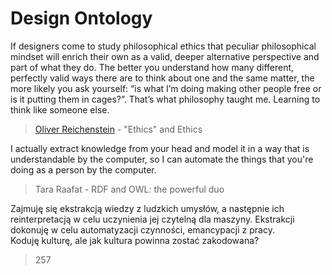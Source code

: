 # Design Ontology

If designers come to study philosophical ethics that peculiar philosophical mindset will enrich their own as a valid, deeper alternative perspective and part of what they do. The better you understand how many different, perfectly valid ways there are to think about one and the same matter, the more likely you ask yourself: “is what I’m doing making other people free or is it putting them in cages?”. That’s what philosophy taught me. Learning to think like someone else.

> [Oliver Reichenstein](https://twitter.com/reichenstein) - "Ethics" and Ethics

I actually extract knowledge from your head and model it in a way that is understandable by the computer, so I can automate the things that you're doing as a person by the computer.

> Tara Raafat - RDF and OWL: the powerful duo

Zajmuję się ekstrakcją wiedzy z ludzkich umysłów, a następnie ich reinterpretacją w celu uczynienia jej czytelną dla maszyny. Ekstrakcji dokonuję w celu automatyzacji czynności, emancypacji z pracy.   
Koduję kulturę, ale jak kultura powinna zostać zakodowana?

> 257



  


